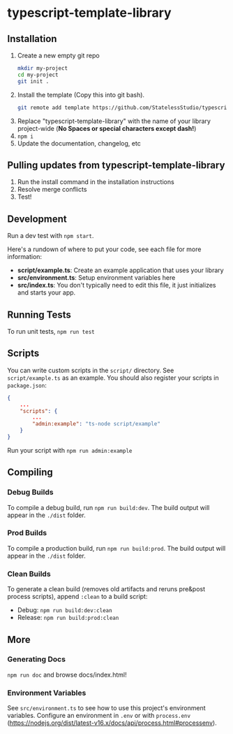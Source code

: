 # typescript-template-library

## Installation

1. Create a new empty git repo
	```bash
	mkdir my-project
	cd my-project
	git init .
	```
2. Install the template (Copy this into git bash).
   ```bash
   git remote add template https://github.com/StatelessStudio/typescript-template-library/ && git pull template master --allow-unrelated-histories && git remote remove template
   ```
3. Replace "typescript-template-library" with the name of your library project-wide (**No Spaces or special characters except dash!**)
4. `npm i`
5. Update the documentation, changelog, etc

## Pulling updates from typescript-template-library

1. Run the install command in the installation instructions
2. Resolve merge conflicts
3. Test!

## Development

Run a dev test with `npm start`.

Here's a rundown of where to put your code, see each file for more information:

- **script/example.ts**: Create an example application that uses your library
- **src/environment.ts**: Setup environment variables here
- **src/index.ts**: You don't typically need to edit this file, it just initializes and starts your app.

## Running Tests

To run unit tests, `npm run test`

## Scripts

You can write custom scripts in the `script/` directory. See `script/example.ts` as an example. You should also register your scripts in `package.json`:

```json
{
	...
	"scripts": {
		...
		"admin:example": "ts-node script/example"
	}
}
```

Run your script with `npm run admin:example`

## Compiling

### Debug Builds

To compile a debug build, run `npm run build:dev`. The build output will appear in the `./dist` folder.

### Prod Builds

To compile a production build, run `npm run build:prod`. The build output will appear in the `./dist` folder.

### Clean Builds

To generate a clean build (removes old artifacts and reruns pre&post process scripts), append `:clean` to a build script:
- Debug: `npm run build:dev:clean`
- Release: `npm run build:prod:clean`

## More

### Generating Docs

`npm run doc` and browse docs/index.html!

### Environment Variables

See `src/environment.ts` to see how to use this project's environment variables. Configure an environment in `.env` or with `process.env` (https://nodejs.org/dist/latest-v16.x/docs/api/process.html#processenv).
